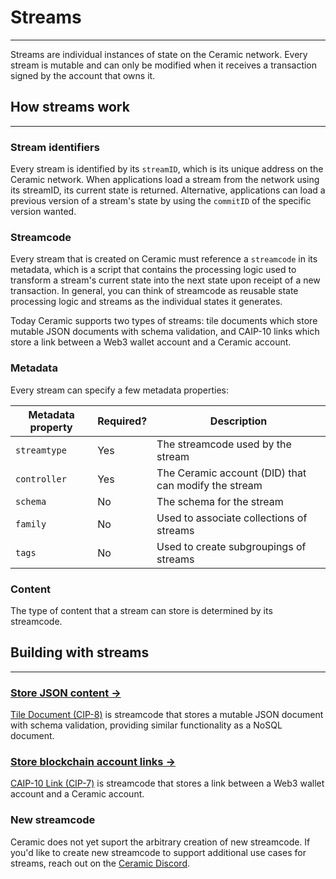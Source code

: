 # **Streams**

---

Streams are individual instances of state on the Ceramic network. Every stream is mutable and can only be modified when it receives a transaction signed by the account that owns it. 

## **How streams work**

---

### **Stream identifiers**


Every stream is identified by its `streamID`, which is its unique address on the Ceramic network. When applications load a stream from the network using its streamID, its current state is returned. Alternative, applications can load a previous version of a stream's state by using the `commitID` of the specific version wanted.

### **Streamcode**


Every stream that is created on Ceramic must reference a `streamcode` in its metadata, which is a script that contains the processing logic used to transform a stream's current state into the next state upon receipt of a new transaction. In general, you can think of streamcode as reusable state processing logic and streams as the individual states it generates.

Today Ceramic supports two types of streams: tile documents which store mutable JSON documents with schema validation, and CAIP-10 links which store a link between a Web3 wallet account and a Ceramic account.

### **Metadata**

Every stream can specify a few metadata properties:

| Metadata property | Required? | Description |
| --- | --- | --- |
| `streamtype` | Yes | The streamcode used by the stream |
| `controller` | Yes | The Ceramic account (DID) that can modify the stream |
| `schema` | No | The schema for the stream |
| `family` | No | Used to associate collections of streams |
| `tags` | No | Used to create subgroupings of streams |


### **Content**

The type of content that a stream can store is determined by its streamcode.

## **Building with streams**

---

### [**Store JSON content →**]()

[Tile Document (CIP-8)](tile-document.md) is streamcode that stores a mutable JSON document with schema validation, providing similar functionality as a NoSQL document.

### [**Store blockchain account links →**]()

[CAIP-10 Link (CIP-7)](caip10-link.md) is streamcode that stores a link between a Web3 wallet account and a Ceramic account.

### **New streamcode**

Ceramic does not yet suport the arbitrary creation of new streamcode. If you'd like to create new streamcode to support additional use cases for streams, reach out on the [Ceramic Discord](https://chat.ceramic.network).
